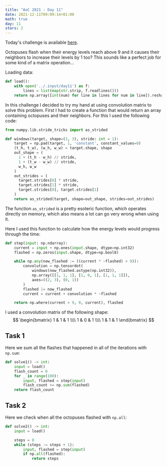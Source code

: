 ```yaml
---
title: "AoC 2021 - Day 11"
date: 2021-12-11T09:09:14+01:00
math: true
day: 11
stars: 2
---
```


Today's challenge is available [here](https://adventofcode.com/2021/day/11).

Octopuses flash when their energy levels reach above 9 and it causes their neighbors to increase their levels by 1 too? This sounds like a perfect job for some kind of a matrix operation...

Loading data:

```py
def load():
    with open('../.input/day11') as f:
        lines = list(map(str.strip, f.readlines()))
    return np.array([int(num) for line in lines for num in line]).reshape((-1, len(lines)))
```

In this challenge I decided to try my hand at using convolution matrix to solve this problem. First I had to create a function that would return an array containing octopuses and their neighbors. For this I used the following code:
```py
from numpy.lib.stride_tricks import as_strided

def windows(target, shape=(3, 3), stride: int = 1):
    target = np.pad(target, 1, 'constant', constant_values=0)
    (t_h, t_w), (w_h, w_w) = target.shape, shape
    out_shape = (
      1 + (t_h - w_h) // stride,
      1 + (t_w - w_w) // stride,
      w_h, w_w
    )
    out_strides = (
      target.strides[0] * stride,
      target.strides[1] * stride,
      target.strides[0], target.strides[1]
    )
    return as_strided(target, shape=out_shape, strides=out_strides)
```

The function `as_strided` is a pretty esoteric function, which operates directly on memory, which also means a lot can go very wrong when using it.

Here I used this function to calculate how the energy levels would progress through the time:
```py
def step(input: np.ndarray):
    current = input + np.ones(input.shape, dtype=np.int32)
    flashed = np.zeros(input.shape, dtype=np.bool8)

    while np.any(now_flashed := ((current * ~flashed) > 9)):
        convolution = np.tensordot(
            windows(now_flashed.astype(np.int32)),
            np.array([[1, 1, 1], [1, 0, 1], [1, 1, 1]]),
            axes=((2, 3), (0, 1))
        )
        flashed |= now_flashed
        current = current + convolution * ~flashed

    return np.where(current > 9, 0, current), flashed
```

I used a convolution matrix of the following shape:
$$
\begin{bmatrix} 1 & 1 & 1 \\\\ 1 & 0 & 1 \\\\ 1 & 1 & 1 \end{bmatrix}
$$

## Task 1
Here we sum all the flashes that happened in all of the iterations with `np.sum`:
```py
def solve1() -> int:
    input = load()
    flash_count = 0
    for _ in range(100):
        input, flashed = step(input)
        flash_count += np.sum(flashed)
    return flash_count
```


## Task 2
Here we check when all the octopuses flashed with `np.all`:
```py
def solve2() -> int:
    input = load()

    steps = 0
    while (steps := steps + 1):
        input, flashed = step(input)
        if np.all(flashed):
            return steps
```
